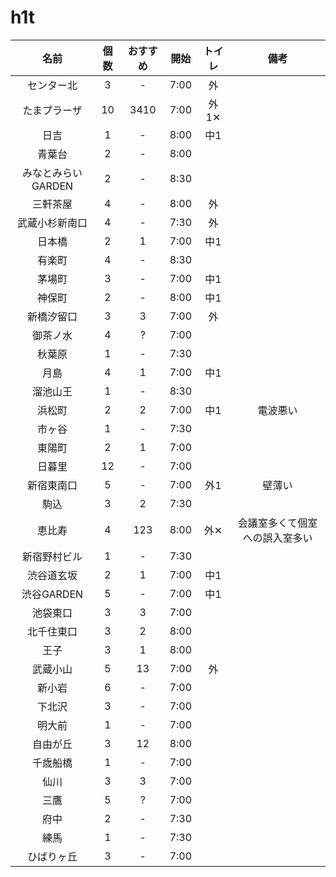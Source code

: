 # h1t

|名前|個数|おすすめ|開始|トイレ|備考|
|:-:|:-:|:-:|:-:|:-:|:-:|
|センター北|3|-|7:00|外||
|たまプラーザ|10|3410|7:00|外1✕||
|日吉|1|-|8:00|中1||
|青葉台|2|-|8:00|||
|みなとみらいGARDEN|2|-|8:30||
|三軒茶屋|4|-|8:00|外||
|武蔵小杉新南口|4|-|7:30|外||
|日本橋|2|1|7:00|中1||
|有楽町|4|-|8:30|||
|茅場町|3|-|7:00|中1||
|神保町|2|-|8:00|中1||
|新橋汐留口|3|3|7:00|外||
|御茶ノ水|4|?|7:00|||
|秋葉原|1|-|7:30|||
|月島|4|1|7:00|中1||
|溜池山王|1|-|8:30|||
|浜松町|2|2|7:00|中1|電波悪い|
|市ヶ谷|1|-|7:30|||
|東陽町|2|1|7:00|||
|日暮里|12|-|7:00|||
|新宿東南口|5|-|7:00|外1|壁薄い|
|駒込|3|2|7:30|||
|恵比寿|4|123|8:00|外✕|会議室多くて個室への誤入室多い|
|新宿野村ビル|1|-|7:30|||
|渋谷道玄坂|2|1|7:00|中1||
|渋谷GARDEN|5|-|7:00|中1||
|池袋東口|3|3|7:00|||
|北千住東口|3|2|8:00|||
|王子|3|1|8:00|||
|武蔵小山|5|13|7:00|外||
|新小岩|6|-|7:00|||
|下北沢|3|-|7:00|||
|明大前|1|-|7:00|||
|自由が丘|3|12|8:00|||
|千歳船橋|1|-|7:00|||
|仙川|3|3|7:00|||
|三鷹|5|?|7:00|||
|府中|2|-|7:30|||
|練馬|1|-|7:30|||
|ひばりヶ丘|3|-|7:00|||



